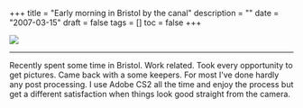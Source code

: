 +++
title = "Early morning in Bristol by the canal"
description = ""
date = "2007-03-15"
draft = false
tags = []
toc = false
+++

<img style="display:block;margin:auto" src="https://i.ibb.co/b5st3YhY/bristol.png">

***

Recently spent some time in Bristol. Work related. Took every opportunity to get pictures. Came back with a some keepers. For most I've done hardly any post processing. I use Adobe CS2 all the time and enjoy the process but get a different satisfaction when things look good straight from the camera.